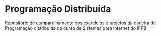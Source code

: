 # Programação Distribuída
Repositório de compartilhamento dos exercícios e projetos da cadeira de Programação distribuída do curso de Sistemas para Internet do IFPB
